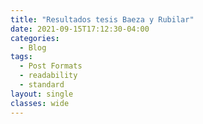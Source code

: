 ```yaml
---
title: "Resultados tesis Baeza y Rubilar"
date: 2021-09-15T17:12:30-04:00
categories:
  - Blog
tags:
  - Post Formats
  - readability
  - standard
layout: single
classes: wide
---
```


